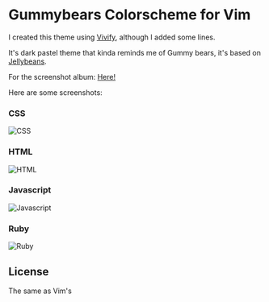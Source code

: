 # Gummybears Colorscheme for Vim

I created this theme using [Vivify](http://bytefluent.com/vivify/), although I added some lines.

It's dark pastel theme that kinda reminds me of Gummy bears, it's based on [Jellybeans](http://www.vim.org/scripts/script.php?script_id=2555).

For the screenshot album: [Here!](http://imgur.com/a/Ulmiv#0)

Here are some screenshots:

### CSS

![CSS](http://i.imgur.com/sH5VC.png)

### HTML

![HTML](http://i.imgur.com/lhFPG.png)

### Javascript
![Javascript](http://i.imgur.com/wNdjY.png)

### Ruby
![Ruby](http://i.imgur.com/fgK3x.png)

## License
The same as Vim's
